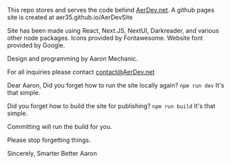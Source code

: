 This repo stores and serves the code behind [AerDev.net](https://aerdev.net).
A github pages site is created at aer35.github.io/AerDevSite

Site has been made using React, Next.JS, NextUI, Darkreader, and various other node packages.
Icons provided by Fontawesome.
Website font provided by Google.

Design and programming by Aaron Mechanic.

For all inquiries please contact [contact@AerDev.net](mailto:contact@AerDev.net)


Dear Aaron,
Did you forget how to run the site locally again?
`npm run dev`
It's that simple.

Did you forget how to build the site for publishing?
`npm run build`
It's that simple.

Committing will run the build for you.

Please stop forgetting things.

Sincerely,
Smarter Better Aaron